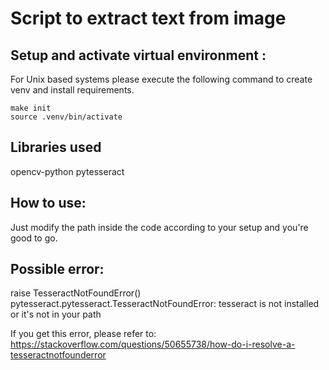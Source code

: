 # Script to extract text from image

## Setup and activate virtual environment :
For Unix based systems please execute the following command to create venv and install requirements.
```
make init
source .venv/bin/activate
```
## Libraries used
opencv-python
pytesseract

## How to use:
Just modify the path inside the code according to your setup and you're good to go.

## Possible error:

raise TesseractNotFoundError()
pytesseract.pytesseract.TesseractNotFoundError: tesseract is not installed or it's not in your path

If you get this error, please refer to: https://stackoverflow.com/questions/50655738/how-do-i-resolve-a-tesseractnotfounderror
